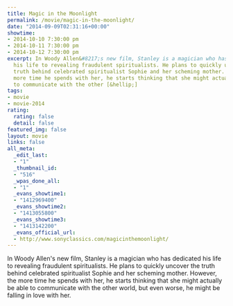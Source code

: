 ```yaml
---
title: Magic in the Moonlight
permalink: /movie/magic-in-the-moonlight/
date: "2014-09-09T02:31:16+00:00"
showtime:
- 2014-10-10 7:30:00 pm
- 2014-10-11 7:30:00 pm
- 2014-10-12 7:30:00 pm
excerpt: In Woody Allen&#8217;s new film, Stanley is a magician who has dedicated
  his life to revealing fraudulent spiritualists. He plans to quickly uncover the
  truth behind celebrated spiritualist Sophie and her scheming mother. However, the
  more time he spends with her, he starts thinking that she might actually be able
  to communicate with the other [&hellip;]
tags:
- movie
- movie-2014
rating:
  rating: false
  detail: false
featured_img: false
layout: movie
links: false
all_meta:
  _edit_last:
  - "1"
  _thumbnail_id:
  - "516"
  _wpas_done_all:
  - "1"
  _evans_showtime1:
  - "1412969400"
  _evans_showtime2:
  - "1413055800"
  _evans_showtime3:
  - "1413142200"
  _evans_official_url:
  - http://www.sonyclassics.com/magicinthemoonlight/
---
```


In Woody Allen's new film, Stanley is a magician who has dedicated his life to revealing fraudulent spiritualists. He plans to quickly uncover the truth behind celebrated spiritualist Sophie and her scheming mother. However, the more time he spends with her, he starts thinking that she might actually be able to communicate with the other world, but even worse, he might be falling in love with her.